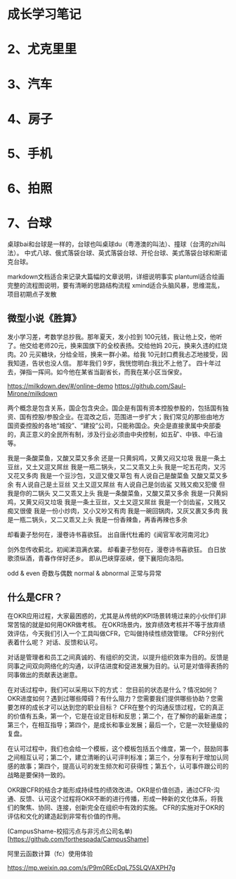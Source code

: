 # 成长学习笔记



# 2、尤克里里

# 3、汽车


# 4、房子

# 5、手机

# 6、拍照

# 7、台球
桌球bai和台球是一样的，台球也叫桌球du（粤港澳的叫法）、撞球（台湾的zhi叫法）。
中式八球、俄式落袋台球、英式落袋台球、开伦台球、美式落袋台球和斯诺克台球。




markdown文档适合来记录大篇幅的文章说明，详细说明事实
plantuml适合绘画完整的流程图说明，要有清晰的思路结构流程
xmind适合头脑风暴，思维混乱，项目初期点子发散


## 微型小说《胜算》
发小学习差，考数学总抄我。那年夏天，发小捡到 100元钱，我让他上交，他听了。他交给老师20元，换来国旗下的全校表扬。交给他妈 20元，换来久违的红烧肉。20 元买糖块，分给全班，换来一群小弟。给我 10元封口费我忐忑地接受，因我知道，告状也没人信。
那年我们 9岁，我恍惚明白:我比不上他了。
四十年过去，弹指一挥间。如今他在某省当副省长，而我在某小区当保安。

https://milkdown.dev/#/online-demo
https://github.com/Saul-Mirone/milkdown


两个概念是包含关系，国企包含央企。国企是有国有资本控股参股的，包括国有独资、国有控股/参股企业。在混改之后，范围进一步扩大；我们常见的那些由地方国资委控股的各地“城投”、“建投”公司，只能称国企。央企是直接隶属中央部委的，真正意义的全民所有制，涉及行业必须由中央控制，如五矿、中铁、中石油等。



我是一条酸菜鱼，又酸又菜又多余
还是一只黄焖鸡，又黄又闷又垃圾 ​
我是一条土豆丝，又土又逗又屌丝
我是一瓶二锅头，又二又乖又上头
我是一坨五花肉，又污又花又多肉
我是一个豆沙包，又逗又傻又草包 ​
有人说自己是酸菜鱼
又酸又菜又多余
有人说自己是土豆丝
又土又逗又屌丝
有人说自己是剑齿鲨
又贱又痴又犯傻
但我是你的二锅头
又二又乖又上头 ​​
我是一条酸菜鱼，又酸又菜又多余
我是一只黄焖鸡，又黄又闷又垃圾
我是一条土豆丝，又土又逗又屌丝
我是一个剑齿鲨，又贱又痴又很傻
我是一份小炒肉，又小又吵又有肉
我是一碗回锅肉，又灰又裹又多肉
我是一瓶二锅头，又二又乖又上头
我是一份香辣鱼，再香再辣也多余


却看妻子愁何在，漫卷诗书喜欲狂。
出自唐代杜甫的《闻官军收河南河北》

剑外忽传收蓟北，初闻涕泪满衣裳。
却看妻子愁何在，漫卷诗书喜欲狂。
白日放歌须纵酒，青春作伴好还乡。
即从巴峡穿巫峡，便下襄阳向洛阳。

odd & even 奇数与偶数
normal & abnormal 正常与异常


## 什么是CFR？
在OKR应用过程，大家最困惑的，尤其是从传统的KPI场景转境过来的小伙伴们非常苦恼的就是如何用OKR做考核。
在OKR场景内，放弃绩效考核并不等于放弃绩效评估，今天我们引入一个工具叫做CFR，它叫做持续性绩效管理。
CFR分别代表着什么呢？
对话、反馈和认可。

对话是管理者和员工之间真诚的、有组织的交流，以提升组织效率为目的。反馈是同事之间双向网络化的沟通，以评估进度和促进发展为目的。认可是对值得表扬的同事做出的贡献表达谢意。

在对话过程中，我们可以采用以下的方式：
您目前的状态是什么？情况如何？OKR进度如何？遇到过哪些障碍？有什么阻力？您需要我们提供哪些协助？您需要怎样的成长才可以达到您的职业目标？
CFR在整个的沟通反馈过程，它的真正的价值有五条，第一个，它是在设定目标和反思；第二个，在了解你的最新进度；第三个，在相互指导；第四个，是成长和事业发展；最后一个，它是一次轻量级的复盘。

在认可过程中，我们也会给一个模板，这个模板包括五个维度，第一个，鼓励同事之间相互认可；第二个，建立清晰的认可评判标准；第三个，分享有利于增加认同感的故事；第四个，提高认可的发生频次和可获得性；第五个，认可事件跟公司的战略是要保持一致的。

OKR跟CFR的结合才能形成持续性的绩效改进。OKR是价值创造，通过CFR-沟通、反馈、认可这个过程将OKR不断的进行传播，形成一种新的文化体系，将我们的聚焦、协同、连接，创新完全在组织中有效的实施。
CFR的实施对于OKR的评估和文化的建造起到非常有价值的作用。




(CampusShame-校招污点与非污点公司名单)[https://github.com/forthespada/CampusShame]



阿里云函数计算（fc）使用体验

https://mp.weixin.qq.com/s/P9m0REcDqL75SLQVAXPH7g